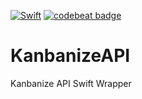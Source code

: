 [![Swift](https://img.shields.io/badge/Swift-2.2-orange.svg)]()
[![codebeat badge](https://codebeat.co/badges/83e009a2-2864-4921-b83a-12c7c9b74867)](https://codebeat.co/projects/github-com-diejmon-kanbanizeapi)

# KanbanizeAPI
Kanbanize API Swift Wrapper
